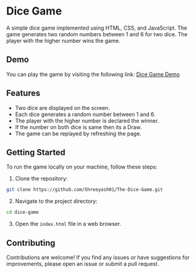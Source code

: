 # Dice Game

A simple dice game implemented using HTML, CSS, and JavaScript. The game generates two random numbers between 1 and 6 for two dice. The player with the higher number wins the game.

## Demo

You can play the game by visiting the following link: [Dice Game Demo](https://shreeyash01.github.io/The-Dice-Game/)

## Features

- Two dice are displayed on the screen.
- Each dice generates a random number between 1 and 6.
- The player with the higher number is declared the winner.
- If the number on both dice is same then its a Draw.
- The game can be replayed by refreshing the page.

## Getting Started

To run the game locally on your machine, follow these steps:

1. Clone the repository:

```bash
git clone https://github.com/Shreeyash01/The-Dice-Game.git
```

2. Navigate to the project directory:

```bash
cd dice-game
```

3. Open the `index.html` file in a web browser.

## Contributing

Contributions are welcome! If you find any issues or have suggestions for improvements, please open an issue or submit a pull request.
